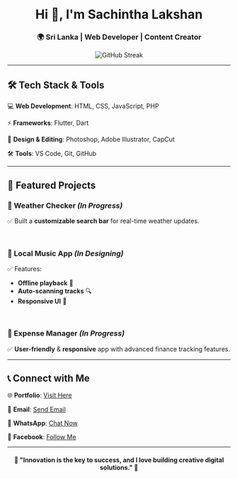 <h1 align="center">Hi 👋, I'm Sachintha Lakshan</h1>  
<h3 align="center">🌍 Sri Lanka | Web Developer | Content Creator</h3>

<p align="center">
  <img src="https://streak-stats.demolab.com?user=sachicodex&theme=highcontrast&card_width=550" alt="GitHub Streak" />
</p>

---

## 🛠️ Tech Stack & Tools  

💻 **Web Development**: HTML, CSS, JavaScript, PHP  

⚡ **Frameworks**: Flutter, Dart  

🎨 **Design & Editing**: Photoshop, Adobe Illustrator, CapCut  

🛠 **Tools**: VS Code, Git, GitHub  

---

## 🌟 Featured Projects  

### 🔹 Weather Checker *(In Progress)*  
✅ Built a **customizable search bar** for real-time weather updates.  

<br>

### 🔹 Local Music App *(In Designing)*  
✅ Features:  
- **Offline playback** 🎵  
- **Auto-scanning tracks** 🔍  
- **Responsive UI** 📱  

<br>

### 🔹 Expense Manager *(In Progress)*  
✅ **User-friendly** & **responsive** app with advanced finance tracking features.  

---

## 📞 Connect with Me  

🌐 **Portfolio**: [Visit Here](https://yourportfolio.com)  

📩 **Email**: [Send Email](mailto:your@email.com)  

📱 **WhatsApp**: [Chat Now](https://sync.short.gy/whatsapp)  

📘 **Facebook**: [Follow Me](https://sync.short.gy/facebook)  

---

<h4 align="center">🚀 "Innovation is the key to success, and I love building creative digital solutions." 🚀</h4>

